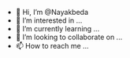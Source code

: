 - 👋 Hi, I’m @Nayakbeda
- 👀 I’m interested in ...
- 🌱 I’m currently learning ...
- 💞️ I’m looking to collaborate on ...
- 📫 How to reach me ...

<!---
Nayakbeda/Nayakbeda is a ✨ special ✨ repository because its `README.md` (this file) appears on your GitHub profile.
You can click the Preview link to take a look at your changes.
--->
